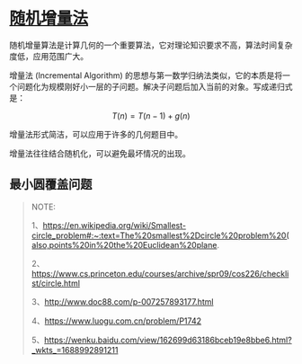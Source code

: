 # [随机增量法](https://oi-wiki.org/geometry/random-incremental/)

随机增量算法是计算几何的一个重要算法，它对理论知识要求不高，算法时间复杂度低，应用范围广大。

增量法 (Incremental Algorithm) 的思想与第一数学归纳法类似，它的本质是将一个问题化为规模刚好小一层的子问题。解决子问题后加入当前的对象。写成递归式是：

$$
T(n)=T(n-1)+g(n)
$$
 

增量法形式简洁，可以应用于许多的几何题目中。

增量法往往结合随机化，可以避免最坏情况的出现。



## 最小圆覆盖问题

> NOTE:
>
> 1、https://en.wikipedia.org/wiki/Smallest-circle_problem#:~:text=The%20smallest%2Dcircle%20problem%20(also,points%20in%20the%20Euclidean%20plane.
>
> 2、https://www.cs.princeton.edu/courses/archive/spr09/cos226/checklist/circle.html
>
> 3、http://www.doc88.com/p-007257893177.html
>
> 4、https://www.luogu.com.cn/problem/P1742
>
> 5、https://wenku.baidu.com/view/162699d63186bceb19e8bbe6.html?_wkts_=1688992891211